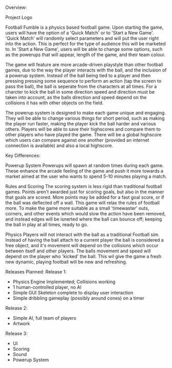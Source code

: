 Overview:

Project Logo

 

Football Fumble is a physics based football game. Upon starting the game, users will have the option of a 'Quick Match' or to 'Start a New Game'. 'Quick Match' will randomly select parameters and will put the user right into the action. This is perfect for the type of audience this will be marketed to. In 'Start a New Game', users will be able to change some options, such as the powerups that will appear, length of the game, and their team colour.

The game will feature are more arcade-driven playstyle than other football games, due to the way the player interacts with the ball, and the inclusion of a powerup system. Instead of the ball being tied to a player and then pressing pressing some sequence to perform an action (tap the screen to pass the ball), the ball is seperate from the characters at all times. For a charcter to kick the ball in some direction speed and direction must be taken into account, as the balls direction and speed depend on the collisions it has with other objects on the field.

The powerup system is designed to make each game unique and engaging. They will be able to change various things for short period, such as making the player run faster, making the player kick the ball harder and various others. Players will be able to save their highscores and compare them to other players who have played the game. There will be a global highscore which users can compare against one another (provided an internet connection is available) and also a local highscore.

 

 

Key Differences:

Powerup System
Powerups will spawn at random times during each game. These enhance the arcade feeling of the game and push it more towards a market aimed at the user who wants to spend 5-10 minutes playing a match.


Rules and Scoring
The scoring system is less rigid than traditional football games. Points aren't awarded just for scoring goals, but also in the manner that goals are scored. More points may be added for a fast goal score, or if the ball was deflected off a wall. This game will relax the rules of football more. To make the game more suitable as a small 'timewaster' outs, corners, and other events which would slow the action have been removed, and instead edges will be isnerted where the ball can bounce off; keeping the ball in play at all times, ready to go.

Physics
Players will not interact with the ball as a traditional Football sim. Instead of having the ball attach to a current player the ball is considered a free object, and it's movement will depend on the collisions which occur between itself and other players. The balls movement and speed will depend on the player who 'kicked' the ball. This wil give the game a fresh new dynamic, playing football will be new and refreshing.

Releases Planned:
Release 1:

- Physics Engine Implemented; Collisions working
- 1 human-controlled player, no AI
- Simple GUI Skeleton complete to display user interaction
- Simple dribbling gameplay (possibly around cones) on a timer

Release 2:

- Simple AI, full team of players
- Artwork


Release 3:

- UI
- Scoring
- Sound
- Powerup System
